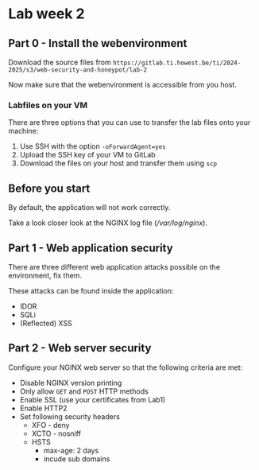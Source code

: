 # Lab week 2

## Part 0 - Install the webenvironment

Download the source files from `https://gitlab.ti.howest.be/ti/2024-2025/s3/web-security-and-honeypot/lab-2`

Now make sure that the webenvironment is accessible from you host.

### Labfiles on your VM
There are three options that you can use to transfer the lab files onto your machine:
  1. Use SSH with the option `-oForwardAgent=yes`
  2. Upload the SSH key of your VM to GitLab
  3. Download the files on your host and transfer them using `scp`


## Before you start
By default, the application will not work correctly.

Take a look closer look at the NGINX log file (*/var/log/nginx*).

## Part 1 - Web application security

There are three different web application attacks possible on the environment, fix them.

These attacks can be found inside the application:
* IDOR
* SQLi
* (Reflected) XSS

## Part 2 - Web server security

Configure your NGINX web server so that the following criteria are met:

* Disable NGINX version printing
* Only allow `GET` and `POST` HTTP methods
* Enable SSL (use your certificates from Lab1)
* Enable HTTP2
* Set following security headers
  * XFO - deny
  * XCTO - nosniff
  * HSTS
    - max-age: 2 days
    -  incude sub domains